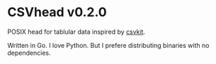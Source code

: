 CSVhead v0.2.0
==============

POSIX head for tablular data inspired by [csvkit][].

Written in Go. I love Python. But I prefere distributing binaries with no dependencies.



[csvkit]: https://csvkit.readthedocs.io/


